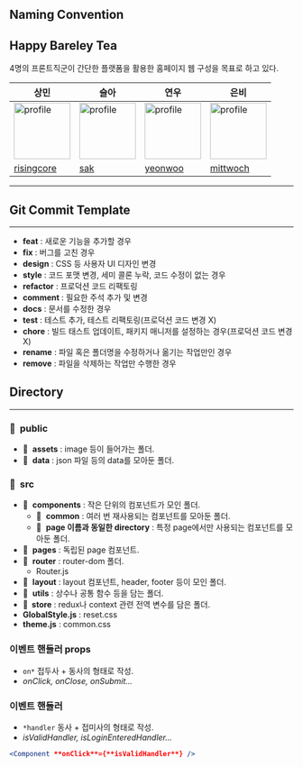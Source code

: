 ## Naming Convention

## Happy Bareley Tea

4명의 프론트직군이 간단한 플랫폼을 활용한 홈페이지 웹 구성을 목표로 하고 있다.

<table>
      <thead>
        <tr>
          <th>상민</th>
          <th>슬아</th>
          <th>연우</th>
          <th>은비</th>
        </tr>
      </thead>
      <tbody>
        <tr>
          <td>
            <a href="https://avatars.githubusercontent.com/u/34502254?v=4">
              <img
                width="100"
                height="100"
                src="https://avatars.githubusercontent.com/u/34502254?v=4"
                alt="profile"
              />
            </a>
          </td>
          <td>
            <a href="https://avatars.githubusercontent.com/u/89890213?v=4">
              <img
                width="100"
                height="100"
                src="https://avatars.githubusercontent.com/u/89890213?v=4"
                alt="profile"
              />
            </a>
          </td>
          <td>
            <a href="https://avatars.githubusercontent.com/u/89890240?v=4">
              <img
                width="100"
                height="100"
                src="https://avatars.githubusercontent.com/u/89890240?v=4"
                alt="profile"
              />
            </a>
          </td>
          <td>
            <a href="https://avatars.githubusercontent.com/u/89890390?v=4">
              <img
                width="100"
                height="100"
                src="https://avatars.githubusercontent.com/u/89890390?v=4"
                alt="profile"
              />
            </a>
          </td>
        </tr>
        <tr>
          <td><a href="https://github.com/advanced-rising">risingcore</a></td>
          <td><a href="https://github.com/sakang07">sak</a></td>
          <td><a href="https://github.com/yeonwoochoe">yeonwoo</a></td>
          <td><a href="https://github.com/mittwoch01">mittwoch</a></td>
        </tr>
      </tbody>
    </table>

---

## Git Commit Template

---

- **feat** : 새로운 기능을 추가할 경우
- **fix** : 버그를 고친 경우
- **design** : CSS 등 사용자 UI 디자인 변경
- **style** : 코드 포맷 변경, 세미 콜론 누락, 코드 수정이 없는 경우
- **refactor** : 프로덕션 코드 리팩토링
- **comment** : 필요한 주석 추가 및 변경
- **docs** : 문서를 수정한 경우
- **test** : 테스트 추가, 테스트 리팩토링(프로덕션 코드 변경 X)
- **chore** : 빌드 태스트 업데이트, 패키지 매니저를 설정하는 경우(프로덕션 코드 변경 X)
- **rename** : 파일 혹은 폴더명을 수정하거나 옮기는 작업만인 경우
- **remove** : 파일을 삭제하는 작업만 수행한 경우

## Directory

---

### 📁  public

- 📁  **assets** : image 등이 들어가는 폴더.
- 📁  **data** : json 파일 등의 data를 모아둔 폴더.

### 📁  src

- 📁  **components** : 작은 단위의 컴포넌트가 모인 폴더.
  - 📁  **common** : 여러 번 재사용되는 컴포넌트를 모아둔 폴더.
  - 📁  **page 이름과 동일한 directory** : 특정 page에서만 사용되는 컴포넌트를 모아둔 폴더.
- 📁  **pages** : 독립된 page 컴포넌트.
- 📁  **router** : router-dom 폴더.
  - Router.js
- 📁  **layout** : layout 컴포넌트, header, footer 등이 모인 폴더.
- 📁  **utils** : 상수나 공통 함수 등을 담는 폴더.
- **📁  store** : redux나 context 관련 전역 변수를 담은 폴더.
- **GlobalStyle.js** : reset.css
- **theme.js** : common.css

### 이벤트 핸들러 props

- `on*` 접두사 + 동사의 형태로 작성.
- _onClick, onClose, onSubmit..._

### 이벤트 핸들러

- `*handler` 동사 + 접미사의 형태로 작성.
- _isValidHandler, isLoginEnteredHandler..._

```jsx
<Component **onClick**={**isValidHandler**} />
```
